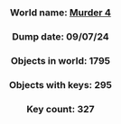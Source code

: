 <div align="center">

### World name: [Murder 4](https://vrchat.com/home/world/wrld_858dfdfc-1b48-4e1e-8a43-f0edc611e5fe)
### Dump date: 09/07/24
### Objects in world: 1795
### Objects with keys: 295
### Key count: 327
</div>
